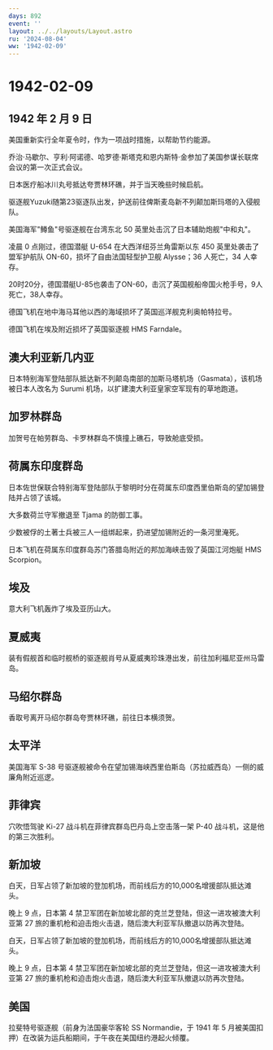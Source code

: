 ```yaml
---
days: 892
event: ''
layout: ../../layouts/Layout.astro
ru: '2024-08-04'
ww: '1942-02-09'
---
```


# 1942-02-09

## 1942 年 2 月 9 日

美国重新实行全年夏令时，作为一项战时措施，以帮助节约能源。

乔治·马歇尔、亨利·阿诺德、哈罗德·斯塔克和恩内斯特·金参加了美国参谋长联席会议的第一次正式会议。

日本医疗船冰川丸号抵达夸贾林环礁，并于当天晚些时候启航。

驱逐舰Yuzuki随第23驱逐队出发，护送前往俾斯麦岛新不列颠加斯玛塔的入侵舰队。

美国海军"鳟鱼"号驱逐舰在台湾东北 50 英里处击沉了日本辅助炮舰"中和丸"。

凌晨 0 点刚过，德国潜艇 U-654 在大西洋纽芬兰角雷斯以东 450
英里处袭击了盟军护航队 ON-60，损坏了自由法国轻型护卫舰 Alysse；36
人死亡，34 人幸存。

20时20分，德国潜艇U-85也袭击了ON-60，击沉了英国舰船帝国火枪手号，9人死亡，38人幸存。

德国飞机在地中海马耳他以西的海域损坏了英国巡洋舰克利奥帕特拉号。

德国飞机在埃及附近损坏了英国驱逐舰 HMS Farndale。

## 澳大利亚新几内亚

日本特别海军登陆部队抵达新不列颠岛南部的加斯马塔机场（Gasmata），该机场被日本人改名为
Surumi 机场，以扩建澳大利亚皇家空军现有的草地跑道。

## 加罗林群岛

加贺号在帕劳群岛、卡罗林群岛不慎撞上礁石，导致舱底受损。

## 荷属东印度群岛

日本佐世保联合特别海军登陆部队于黎明时分在荷属东印度西里伯斯岛的望加锡登陆并占领了该城。

大多数荷兰守军撤退至 Tjama 的防御工事。

少数被俘的土著士兵被三人一组绑起来，扔进望加锡附近的一条河里淹死。

日本飞机在荷属东印度群岛苏门答腊岛附近的邦加海峡击毁了英国江河炮艇 HMS
Scorpion。

## 埃及

意大利飞机轰炸了埃及亚历山大。

## 夏威夷

装有假舰首和临时舰桥的驱逐舰肖号从夏威夷珍珠港出发，前往加利福尼亚州马雷岛。

## 马绍尔群岛

香取号离开马绍尔群岛夸贾林环礁，前往日本横须贺。

## 太平洋

美国海军 S-38
号驱逐舰被命令在望加锡海峡西里伯斯岛（苏拉威西岛）一侧的威廉角附近巡逻。

## 菲律宾

穴吹悟驾驶 Ki-27 战斗机在菲律宾群岛巴丹岛上空击落一架 P-40
战斗机，这是他的第三次胜利。

## 新加坡

白天，日军占领了新加坡的登加机场，而前线后方的10,000名增援部队抵达滩头。

晚上 9 点，日本第 4
禁卫军团在新加坡北部的克兰芝登陆，但这一进攻被澳大利亚第 27
旅的重机枪和迫击炮火击退，随后澳大利亚军队撤退以防再次登陆。

白天，日军占领了新加坡的登加机场，而前线后方的10,000名增援部队抵达滩头。

晚上 9 点，日本第 4
禁卫军团在新加坡北部的克兰芝登陆，但这一进攻被澳大利亚第 27
旅的重机枪和迫击炮火击退，随后澳大利亚军队撤退以防再次登陆。

## 美国

拉斐特号驱逐舰（前身为法国豪华客轮 SS Normandie，于 1941 年 5
月被美国扣押）在改装为运兵船期间，于午夜在美国纽约港起火倾覆。